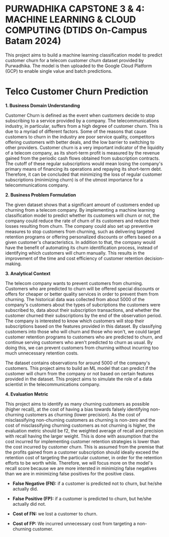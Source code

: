 # **PURWADHIKA CAPSTONE 3 & 4: MACHINE LEARNING & CLOUD COMPUTING (DTIDS On-Campus Batam 2024)**

This project aims to build a machine learning classification model to predict customer churn for a telecom customer churn dataset provided by Purwadhika. The model is then uploaded to the Google Cloud Platform (GCP) to enable single value and batch predictions.

# Telco Customer Churn Prediction

**1. Business Domain Understanding** 

Customer Churn is defined as the event when customers decide to stop subscribing to a service provided by a company. The telecommunications industry, in particular, suffers from a high degree of customer churn. This is due to a myriad of different factors. Some of the reasons that cause customers to churn in the industry are poor service quality, competitors offering customers with better deals, and the low barrier to switching to other providers. 
Customer churn is a very important indicator of the liquidity of a telecom company, as its short-term profit is measured by the revenue gained from the periodic cash flows obtained from subscription contracts. The cutoff of these regular subscriptions would mean losing the company's primary means of financing its operations and repaying its short-term debt. Therefore, it can be concluded that minimizing the loss of regular customer subscriptions (minimizing churn) is of the utmost importance for a telecommunications company.

**2. Business Problem Formulation**

The given dataset shows that a significant amount of customers ended up churning from a telecom company. By implementing a machine learning classification model to predict whether its customers will churn or not, the company could reduce the rate of churn of its customers and reduce their losses resulting from churn. The company could also set up preventive measures to stop customers from churning, such as delivering targeted retention programs or offering personalized discounts or offers based on a given customer's characteristics. In addition to that, the company would have the benefit of automating its churn identification process, instead of identifying which customers will churn manually. This results in the improvement of the time and cost efficiency of customer retention decision-making.

**3. Analytical Context**

The telecom company wants to prevent customers from churning. 
Customers who are predicted to churn will be offered special discounts or offers for cheaper or better quality services in order to prevent them from churning. 
The historical data was collected from about 5000 of the company's customers about the types of subcriptions the customers were subscribed to, data about their subscription transactions, and whether the customer churned their subscriptions by the end of the observation period.
The company is interested to know which customers will stop their subscriptions based on the features provided in this dataset. By classifying customers into those who will churn and those who won't, we could target customer retention programs to customers who are predicted to churn, and continue serving customers who aren't predicted to churn as usual. By doing this, we can prevent customers from churning without incurring too much unnecessary retention costs.

The dataset contains observations for around 5000 of the company's customers. This project aims to build an ML model that can predict if the customer will churn from the company or not based on certain features provided in the dataset.
This project aims to simulate the role of a data scientist in the telecommunications company.

**4. Evaluation Metric**

This project aims to identify as many churning customers as possible (higher recall), at the cost of having a bias towards falsely identifying non-churning customers as churning (lower precision). As the cost of misclassifying non-churning customers as churning is non-zero and the cost of misclassifying churning customers as not churning is higher, the evaluation metric should be f2, the weighted average of recall and precision with recall having the larger weight. This is done with assumption that the cost incurred for implementing customer retention strategies is lower than the cost incurred by customer churn. This is assumed from the premise that the profits gained from a customer subscription should ideally exceed the retention cost of targeting the particular customer, in order for the retention efforts to be worth while.
Therefore, we will focus more on the model's recall score because we are more intersted in minimizing false negatives than we are in minimizing false positives for the positive class.

- **False Negative (FN):** if a customer is predicted not to churn, but he/she actually did. 
- **False Positive (FP):** if a customer is predicted to churn, but he/she actually did not. 

- **Cost of FN:** we lost a customer to churn.
- **Cost of FP:** We incurred unnecessary cost from targeting a non-churning customer.

